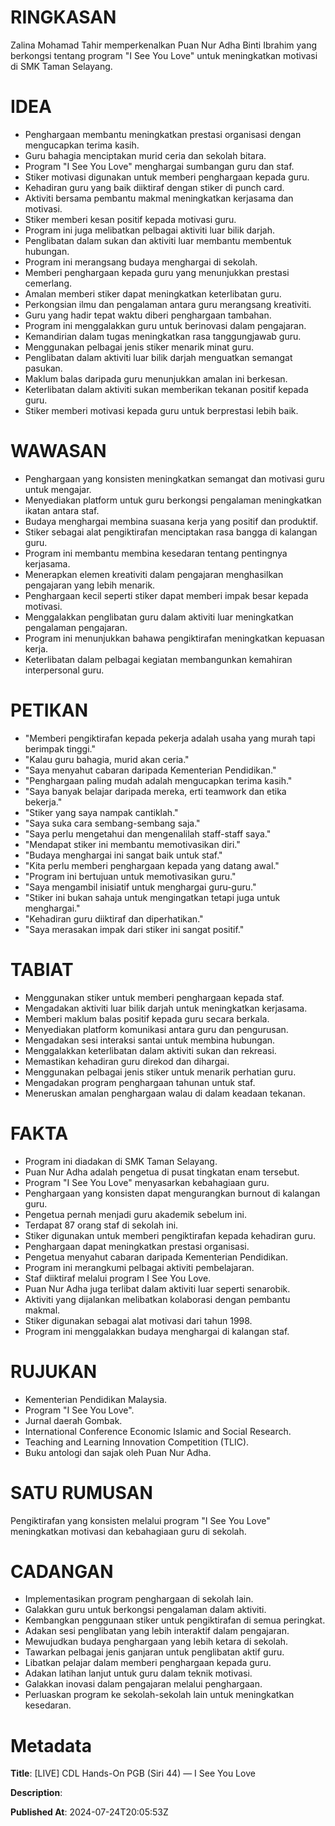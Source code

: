 # RINGKASAN
Zalina Mohamad Tahir memperkenalkan Puan Nur Adha Binti Ibrahim yang berkongsi tentang program "I See You Love" untuk meningkatkan motivasi di SMK Taman Selayang.

# IDEA
- Penghargaan membantu meningkatkan prestasi organisasi dengan mengucapkan terima kasih.
- Guru bahagia menciptakan murid ceria dan sekolah bitara.
- Program "I See You Love" menghargai sumbangan guru dan staf.
- Stiker motivasi digunakan untuk memberi penghargaan kepada guru.
- Kehadiran guru yang baik diiktiraf dengan stiker di punch card.
- Aktiviti bersama pembantu makmal meningkatkan kerjasama dan motivasi.
- Stiker memberi kesan positif kepada motivasi guru.
- Program ini juga melibatkan pelbagai aktiviti luar bilik darjah.
- Penglibatan dalam sukan dan aktiviti luar membantu membentuk hubungan.
- Program ini merangsang budaya menghargai di sekolah.
- Memberi penghargaan kepada guru yang menunjukkan prestasi cemerlang.
- Amalan memberi stiker dapat meningkatkan keterlibatan guru.
- Perkongsian ilmu dan pengalaman antara guru merangsang kreativiti.
- Guru yang hadir tepat waktu diberi penghargaan tambahan.
- Program ini menggalakkan guru untuk berinovasi dalam pengajaran.
- Kemandirian dalam tugas meningkatkan rasa tanggungjawab guru.
- Menggunakan pelbagai jenis stiker menarik minat guru.
- Penglibatan dalam aktiviti luar bilik darjah menguatkan semangat pasukan.
- Maklum balas daripada guru menunjukkan amalan ini berkesan.
- Keterlibatan dalam aktiviti sukan memberikan tekanan positif kepada guru.
- Stiker memberi motivasi kepada guru untuk berprestasi lebih baik.

# WAWASAN
- Penghargaan yang konsisten meningkatkan semangat dan motivasi guru untuk mengajar.
- Menyediakan platform untuk guru berkongsi pengalaman meningkatkan ikatan antara staf.
- Budaya menghargai membina suasana kerja yang positif dan produktif.
- Stiker sebagai alat pengiktirafan menciptakan rasa bangga di kalangan guru.
- Program ini membantu membina kesedaran tentang pentingnya kerjasama.
- Menerapkan elemen kreativiti dalam pengajaran menghasilkan pengajaran yang lebih menarik.
- Penghargaan kecil seperti stiker dapat memberi impak besar kepada motivasi.
- Menggalakkan penglibatan guru dalam aktiviti luar meningkatkan pengalaman pengajaran.
- Program ini menunjukkan bahawa pengiktirafan meningkatkan kepuasan kerja.
- Keterlibatan dalam pelbagai kegiatan membangunkan kemahiran interpersonal guru.

# PETIKAN
- "Memberi pengiktirafan kepada pekerja adalah usaha yang murah tapi berimpak tinggi."
- "Kalau guru bahagia, murid akan ceria."
- "Saya menyahut cabaran daripada Kementerian Pendidikan."
- "Penghargaan paling mudah adalah mengucapkan terima kasih."
- "Saya banyak belajar daripada mereka, erti teamwork dan etika bekerja."
- "Stiker yang saya nampak cantiklah."
- "Saya suka cara sembang-sembang saja."
- "Saya perlu mengetahui dan mengenalilah staff-staff saya."
- "Mendapat stiker ini membantu memotivasikan diri."
- "Budaya menghargai ini sangat baik untuk staf."
- "Kita perlu memberi penghargaan kepada yang datang awal."
- "Program ini bertujuan untuk memotivasikan guru."
- "Saya mengambil inisiatif untuk menghargai guru-guru."
- "Stiker ini bukan sahaja untuk mengingatkan tetapi juga untuk menghargai."
- "Kehadiran guru diiktiraf dan diperhatikan."
- "Saya merasakan impak dari stiker ini sangat positif."

# TABIAT
- Menggunakan stiker untuk memberi penghargaan kepada staf.
- Mengadakan aktiviti luar bilik darjah untuk meningkatkan kerjasama.
- Memberi maklum balas positif kepada guru secara berkala.
- Menyediakan platform komunikasi antara guru dan pengurusan.
- Mengadakan sesi interaksi santai untuk membina hubungan.
- Menggalakkan keterlibatan dalam aktiviti sukan dan rekreasi.
- Memastikan kehadiran guru direkod dan dihargai.
- Menggunakan pelbagai jenis stiker untuk menarik perhatian guru.
- Mengadakan program penghargaan tahunan untuk staf.
- Meneruskan amalan penghargaan walau di dalam keadaan tekanan.

# FAKTA
- Program ini diadakan di SMK Taman Selayang.
- Puan Nur Adha adalah pengetua di pusat tingkatan enam tersebut.
- Program "I See You Love" menyasarkan kebahagiaan guru.
- Penghargaan yang konsisten dapat mengurangkan burnout di kalangan guru.
- Pengetua pernah menjadi guru akademik sebelum ini.
- Terdapat 87 orang staf di sekolah ini.
- Stiker digunakan untuk memberi pengiktirafan kepada kehadiran guru.
- Penghargaan dapat meningkatkan prestasi organisasi.
- Pengetua menyahut cabaran daripada Kementerian Pendidikan.
- Program ini merangkumi pelbagai aktiviti pembelajaran.
- Staf diiktiraf melalui program I See You Love.
- Puan Nur Adha juga terlibat dalam aktiviti luar seperti senarobik.
- Aktiviti yang dijalankan melibatkan kolaborasi dengan pembantu makmal.
- Stiker digunakan sebagai alat motivasi dari tahun 1998.
- Program ini menggalakkan budaya menghargai di kalangan staf.

# RUJUKAN
- Kementerian Pendidikan Malaysia.
- Program "I See You Love".
- Jurnal daerah Gombak.
- International Conference Economic Islamic and Social Research.
- Teaching and Learning Innovation Competition (TLIC).
- Buku antologi dan sajak oleh Puan Nur Adha.

# SATU RUMUSAN
Pengiktirafan yang konsisten melalui program "I See You Love" meningkatkan motivasi dan kebahagiaan guru di sekolah.

# CADANGAN
- Implementasikan program penghargaan di sekolah lain.
- Galakkan guru untuk berkongsi pengalaman dalam aktiviti.
- Kembangkan penggunaan stiker untuk pengiktirafan di semua peringkat.
- Adakan sesi penglibatan yang lebih interaktif dalam pengajaran.
- Mewujudkan budaya penghargaan yang lebih ketara di sekolah.
- Tawarkan pelbagai jenis ganjaran untuk penglibatan aktif guru.
- Libatkan pelajar dalam memberi penghargaan kepada guru.
- Adakan latihan lanjut untuk guru dalam teknik motivasi.
- Galakkan inovasi dalam pengajaran melalui penghargaan.
- Perluaskan program ke sekolah-sekolah lain untuk meningkatkan kesedaran.

# Metadata
**Title**: [LIVE] CDL Hands-On PGB (Siri 44) — I See You Love

**Description**: 

**Published At**: 2024-07-24T20:05:53Z